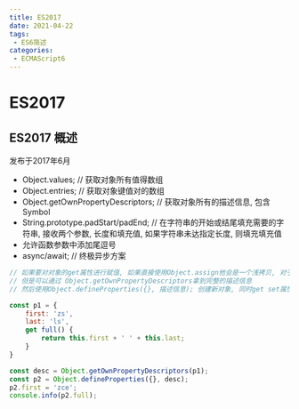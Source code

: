 ```yaml
---
title: ES2017
date: 2021-04-22
tags:
 - ES6简述
categories: 
 - ECMAScript6
---
```


# ES2017

## ES2017 概述

发布于2017年6月

+ Object.values; // 获取对象所有值得数组
+ Object.entries; // 获取对象键值对的数组
+ Object.getOwnPropertyDescriptors; // 获取对象所有的描述信息, 包含Symbol
+ String.prototype.padStart/padEnd; // 在字符串的开始或结尾填充需要的字符串, 接收两个参数, 长度和填充值, 如果字符串未达指定长度, 则填充填充值
+ 允许函数参数中添加尾逗号
+ async/await; // 终极异步方案

```javaScript
// 如果要对对象的get属性进行赋值, 如果直接使用Object.assign他会是一个浅拷贝, 对于get属性, 拷贝过来时, 变成了get属性所返回的值
// 但是可以通过 Object.getOwnPropertyDescriptors拿到完整的描述信息
// 然后使用Object.defineProperties({}, 描述信息); 创建新对象, 同时get set属性也可以继承下来。

const p1 = {
    first: 'zs',
    last: 'ls',
    get full() {
        return this.first + ' ' + this.last;
    }
}

const desc = Object.getOwnPropertyDescriptors(p1);
const p2 = Object.defineProperties({}, desc);
p2.first = 'zce';
console.info(p2.full);
```
